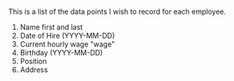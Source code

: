 This is a list of the data points I wish to record for each employee.

1. Name first and last
2. Date of Hire (YYYY-MM-DD)
3. Current hourly wage "wage"
4. Birthday (YYYY-MM-DD)
5. Position
6. Address 
